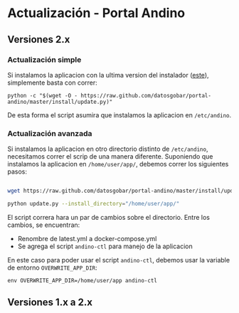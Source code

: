 # Actualización - Portal Andino

## Versiones 2.x

### Actualización simple

Si instalamos la aplicacion con la ultima version del instalador ([este](https://raw.github.com/datosgobar/portal-andino/master/install/install.py)),
simplemente basta con correr:


    python -c "$(wget -O - https://raw.github.com/datosgobar/portal-andino/master/install/update.py)"


De esta forma el script asumira que instalamos la aplicacion en `/etc/andino`.


### Actualización avanzada

Si instalamos la aplicacion en otro directorio distinto de `/etc/andino`, necesitamos correr el scrip de una manera diferente.
Suponiendo que instalamos la aplicacion en `/home/user/app/`, debemos correr los siguientes pasos:


```bash

wget https://raw.github.com/datosgobar/portal-andino/master/install/update.py

python update.py --install_directory="/home/user/app/"

```

El script correra hara un par de cambios sobre el directorio. Entre los cambios, se encuentran:
- Renombre de latest.yml a docker-compose.yml
- Se agrega el script `andino-ctl` para manejo de la aplicacion

En este caso para poder usar el script `andino-ctl`, debemos usar la variable de entorno `OVERWRITE_APP_DIR`:

    env OVERWRITE_APP_DIR=/home/user/app andino-ctl

## Versiones 1.x a 2.x
